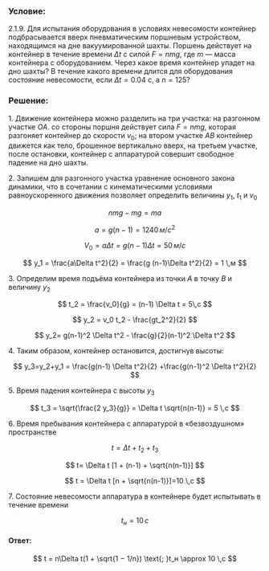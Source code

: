 ###  Условие:

$2.1.9.$ Для испытания оборудования в условиях невесомости контейнер подбрасывается вверх пневматическим поршневым устройством, находящимся на дне вакуумированной шахты. Поршень действует на контейнер в течение времени $\Delta t$ с силой $F = nmg$, где $m$ — масса контейнера с оборудованием. Через какое время контейнер упадет на дно шахты? В течение какого времени длится для оборудования состояние невесомости, если $\Delta t = 0.04 \text{ с}$, а $n = 125$?

###  Решение:

1\. Движение контейнера можно разделить на три участка: на разгонном участке $OA$. со стороны поршня действует сила $F = nmg$, которая разгоняет контейнер до скорости $v_0$; на втором участке $AB$ контейнер движется как тело, брошенное вертикально вверх, на третьем участке, после остановки, контейнер с аппаратурой совершит свободное падение на дно шахты.

2\. Запишем для разгонного участка уравнение основного закона динамики, что в сочетании с кинематическими условиями равноускоренного движения позволяет определить величины $y_1$, $t_1$ и $v_0$

$$
nmg-mg = ma
$$

$$
a = g(n-1) = 1240 \,м/с^2
$$

$$
V_0 = a \Delta t = g(n-1) \Delta t = 50 \,м/с
$$

$$
y_1 = \frac{a\Delta t^2}{2} = \frac{g (n-1)\Delta t^2}{2} = 1 \,м
$$

3\. Определим время подъёма контейнера из точки $А$ в точку $В$ и величину $y_2$

$$
t_2 = \frac{v_0}{g} = (n-1) \Delta t = 5\,c
$$

$$
y_2 = v_0 t_2 - \frac{gt_2^2}{2}
$$

$$
y_2= g(n-1)^2 \Delta t^2 - \frac{g}{2}(n-1)^2 \Delta t^2
$$

4\. Таким образом, контейнер остановится, достигнув высоты:

$$
y_3=y_2+y_1 = \frac{g(n-1) \Delta t^2}{2} +\frac{g(n-1)^2 \Delta t^2}{2}
$$

5\. Время падения контейнера с высоты $y_3$

$$
t_3 = \sqrt{\frac{2 y_3}{g}} = \Delta t \sqrt{n(n-1)} = 5 \,с
$$

6\. Время пребывания контейнера с аппаратурой в «безвоздушном» пространстве

$$
t=\Delta t + t_2 + t_3
$$

$$
t= \Delta t [1 + (n-1) + \sqrt{n(n-1)}]
$$

$$
t = \Delta t [n + \sqrt{n(n-1)}]=10 \,с
$$

7\. Состояние невесомости аппаратура в контейнере будет испытывать в течение времени

$$
t_н =10 \,с
$$

#### Ответ:

$$
t = n\Delta t(1 + \sqrt{1 − 1/n}) \text{; }t_н \approx 10 \,с
$$